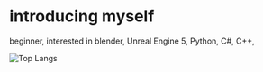 # introducing myself

beginner,
interested in 
blender,
Unreal Engine 5, 
Python, 
C#,
C++, 

![Top Langs](https://github-readme-stats.vercel.app/api/top-langs/?username=Lmucil&layout=compact)

